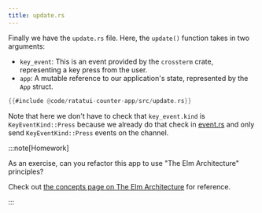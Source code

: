 ```yaml
---
title: update.rs
---
```


Finally we have the `update.rs` file. Here, the `update()` function takes in two arguments:

- `key_event`: This is an event provided by the `crossterm` crate, representing a key press from the
  user.
- `app`: A mutable reference to our application's state, represented by the `App` struct.

```rust
{{#include @code/ratatui-counter-app/src/update.rs}}
```

Note that here we don't have to check that `key_event.kind` is `KeyEventKind::Press` because we
already do that check in [event.rs](./event) and only send `KeyEventKind::Press` events on the
channel.

:::note[Homework]

As an exercise, can you refactor this app to use "The Elm Architecture" principles?

Check out
[the concepts page on The Elm Architecture](./../../../concepts/application-patterns/the-elm-architecture)
for reference.

:::
